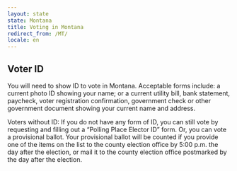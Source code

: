 ```yaml
---
layout: state
state: Montana
title: Voting in Montana
redirect_from: /MT/
locale: en
---
```


## Voter ID

You will need to show ID to vote in Montana. Acceptable forms include: a current photo ID showing your name; or a current utility bill, bank statement, paycheck, voter registration confirmation, government check or other government document showing your current name and address.

Voters without ID: If you do not have any form of ID, you can still vote by requesting and filling out a “Polling Place Elector ID” form. Or, you can vote a provisional ballot. Your provisional ballot will be counted if you provide one of the items on the list to the county election office by 5:00 p.m. the day after the election, or mail it to the county election office postmarked by the day after the election.
